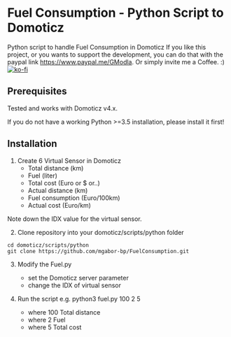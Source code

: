 # Fuel Consumption - Python Script to Domoticz
Python script to handle Fuel Consumption in Domoticz
If you like this project, or you wants to support the development, you can do that with the paypal link https://www.paypal.me/GModla. Or simply invite me a Coffee. :)
[![ko-fi](https://www.ko-fi.com/img/githubbutton_sm.svg)](https://ko-fi.com/mgabor74)

## Prerequisites

Tested and works with Domoticz v4.x.

If you do not have a working Python >=3.5 installation, please install it first! 


## Installation
1. Create 6 Virtual Sensor in Domoticz
	- Total distance (km)
	- Fuel (liter)
	- Total cost (Euro or $ or..)
	- Actual distance (km)
	- Fuel consumption (Euro/100km)
	- Actual cost (Euro/km)

Note down the IDX value for the virtual sensor.

2. Clone repository into your domoticz/scripts/python folder
```
cd domoticz/scripts/python
git clone https://github.com/mgabor-bp/FuelConsumption.git
```
3. Modify the Fuel.py 
	- set the Domoticz server parameter
	- change the IDX of virtual sensor
	
4. Run the script
e.g. python3 fuel.py 100 2 5
	- where 100 Total distance
	- where 2 Fuel
	- where 5 Total cost
